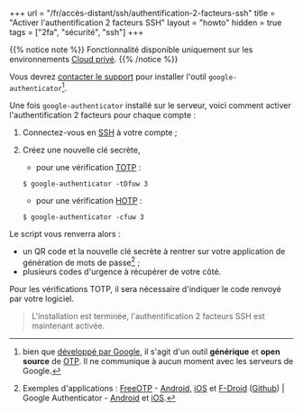 +++
url = "/fr/accès-distant/ssh/authentification-2-facteurs-ssh"
title = "Activer l'authentification 2 facteurs SSH"
layout = "howto"
hidden = true
tags = ["2fa", "sécurité", "ssh"]
+++

{{% notice note %}}
Fonctionnalité disponible uniquement sur les environnements [Cloud privé](accounts/billing/private-cloud-prices).
{{% /notice %}}

Vous devrez [contacter le support](https://admin.alwaysdata.com/support/add) pour installer l'outil `google-authenticator`[^1].

Une fois `google-authenticator` installé sur le serveur, voici comment activer l'authentification 2 facteurs pour chaque compte :

1. Connectez-vous en [SSH](remote-access/ssh) à votre compte ;

2. Créez une nouvelle clé secrète,

    - pour une vérification [TOTP](https://en.wikipedia.org/wiki/Time-based_One-Time_Password) : 
    ```shell
    $ google-authenticator -tDfuw 3
    ```
    
    - pour une vérification [HOTP](https://en.wikipedia.org/wiki/HMAC-based_one-time_password) :
    ```shell
    $ google-authenticator -cfuw 3
    ```
  
Le script vous renverra alors :
 - un QR code et la nouvelle clé secrète à rentrer sur votre application de génération de mots de passe[^2] ;
 - plusieurs codes d'urgence à récupérer de votre côté.

Pour les vérifications TOTP, il sera nécessaire d'indiquer le code renvoyé par votre logiciel.

> L'installation est terminée, l'authentification 2 facteurs SSH est maintenant activée.

[^1]: bien que [développé par Google](https://github.com/google/google-authenticator-libpam/), il s'agit d'un outil **générique** et **open source** de [OTP](https://fr.wikipedia.org/wiki/Mot_de_passe_%C3%A0_usage_unique). Il ne communique à aucun moment avec les serveurs de Google.
[^2]: Exemples d'applications : [FreeOTP](https://freeotp.github.io/) - [Android](https://play.google.com/store/apps/details?id=org.fedorahosted.freeotp), [iOS](https://itunes.apple.com/us/app/freeotp-authenticator/id872559395?mt=8) et [F-Droid](https://f-droid.org/packages/org.fedorahosted.freeotp) ([Github](https://github.com/freeotp)) | Google Authenticator - [Android](https://play.google.com/store/apps/details?id=com.google.android.apps.authenticator2) et [iOS](https://apps.apple.com/fr/app/google-authenticator/id388497605).
